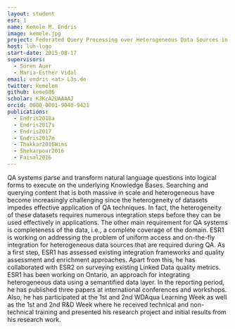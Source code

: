 ```yaml
---
layout: student
esr: 1
name: Kemele M. Endris
image: kemele.jpg
project: Federated Query Processing over Heterogeneous Data Sources in a Data Lake
host: luh-logo
start-date: 2015-08-17
supervisors:
  - Sören Auer
  - Maria-Esther Vidal
email: endris <at> L3s.de
twitter: kemelem
github: keme686
scholar: KJKcA2UAAAAJ
orcid: 0000-0001-9040-9421
publications:
  - Endris2018a
  - Endris2017s
  - Endris2017
  - Endris2017m
  - Thakkar2016Wims
  - Shekarpour2016
  - Faisal2016
---
```

QA systems parse and transform natural language questions into logical forms to execute on the underlying Knowledge Bases. Searching and querying content that is both massive in scale and heterogeneous have become increasingly challenging since the heterogeneity of datasets impedes effective application of QA techniques. In fact, the heterogeneity of these datasets requires numerous integration steps before they can be used effectively in applications. The other main requirement for QA systems is completeness of the data, i.e., a complete coverage of the domain. ESR1 is working on addressing the problem of uniform access and on-the-fly integration for heterogeneous data sources that are required during QA. As a first step, ESR1 has assessed existing integration frameworks and quality assessment and enrichment approaches. Apart from this, he has collaborated with ESR2 on surveying existing Linked Data quality metrics. ESR1 has been working on Ontario, an approach for integrating heterogeneous data using a semantified data layer. In the reporting period, he has published three papers at international conferences and workshops. Also, he has participated at the 1st and 2nd WDAqua Learning Week as well as the 1st and 2nd R&D Week where he received technical and non-technical training and presented his research project and initial results from his research work.
